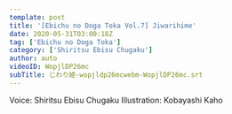 ```yaml
---
template: post
title: '[Ebichu no Doga Toka Vol.7] Jiwarihime'
date: 2020-05-31T03:00:18Z
tag: ['Ebichu no Doga Toka']
category: ['Shiritsu Ebisu Chugaku']
author: auto 
videoID: WopjlDP26mc
subTitle: じわり姫-wopjldp26mcwebm-WopjlDP26mc.srt
---
```

Voice: Shiritsu Ebisu Chugaku
Illustration: Kobayashi Kaho
